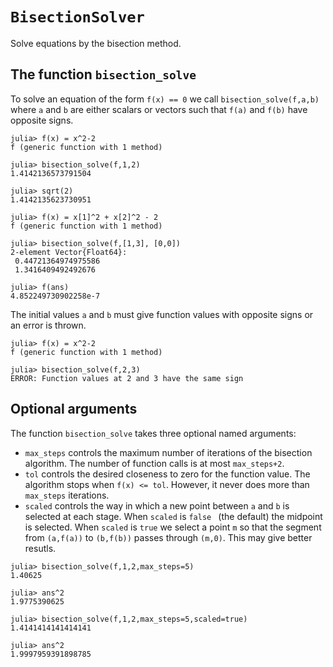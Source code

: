 # `BisectionSolver`

Solve equations by the bisection method. 

## The function `bisection_solve`

To solve an equation of the form `f(x) == 0` we call `bisection_solve(f,a,b)`
where `a` and `b` are either scalars or vectors such that `f(a)` and `f(b)`
have opposite signs.

```
julia> f(x) = x^2-2
f (generic function with 1 method)

julia> bisection_solve(f,1,2)
1.4142136573791504

julia> sqrt(2)
1.4142135623730951

julia> f(x) = x[1]^2 + x[2]^2 - 2
f (generic function with 1 method)

julia> bisection_solve(f,[1,3], [0,0])
2-element Vector{Float64}:
 0.44721364974975586
 1.3416409492492676

julia> f(ans)
4.852249730902258e-7
```

The initial values `a` and `b` must give function values with opposite signs or
an error is thrown.

```
julia> f(x) = x^2-2
f (generic function with 1 method)

julia> bisection_solve(f,2,3)
ERROR: Function values at 2 and 3 have the same sign
```

## Optional arguments

The function `bisection_solve` takes three optional named arguments:
* `max_steps` controls the maximum number of iterations of the bisection algorithm. The number of function calls is at most `max_steps+2`.
* `tol` controls the desired closeness to zero for the function value. The algorithm stops when `f(x) <= tol`. However, it never does more than `max_steps` iterations.
* `scaled` controls the way in which a new point between `a` and `b` is selected at each stage. When `scaled` is `false ` (the default) the midpoint is selected. When `scaled` is `true` we select a point `m` so that the segment from `(a,f(a))` to `(b,f(b))` passes through `(m,0)`. This may give better resutls.

```
julia> bisection_solve(f,1,2,max_steps=5)
1.40625

julia> ans^2
1.9775390625

julia> bisection_solve(f,1,2,max_steps=5,scaled=true)
1.4141414141414141

julia> ans^2
1.9997959391898785

```

